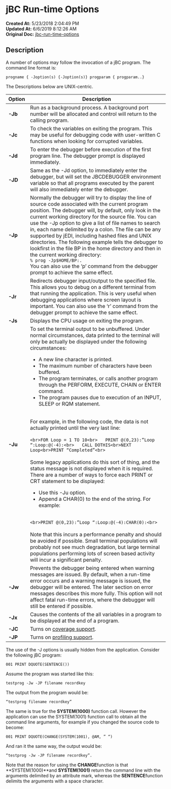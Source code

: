 #  jBC Run-time Options

**Created At:** 5/23/2018 2:04:49 PM  
**Updated At:** 6/6/2019 8:12:26 AM  
**Original Doc:** [jbc-run-time-options](https://docs.jbase.com/36868-jbase-basic/jbc-run-time-options)  


## Description 

A number of options may follow the invocation of a jBC program. The command line format is:

```
progname { -Joption(s) {-Joption(s)} progparam { progparam..}
```

The Descriptions below are UNIX-centric.




| Option<br> | Description<br> |
| --- | --- |
| **-Jb**<br> | Run as a background process. A background port number will be allocated and control will return to the calling program.<br> |
| **-Jc**<br> | To check the variables on exiting the program. This may be useful for debugging code with user-written C functions when looking for corrupted variables.<br> |
| **-Jd**<br> | To enter the debugger before execution of the first program line. The debugger prompt is displayed immediately.<br> |
| **-JD**<br> | Same as the -Jd option, to immediately enter the debugger, but will set the JBCDEBUGGER environment variable so that all programs executed by the parent will also immediately enter the debugger.<br> |
| **-Jp**<br> | Normally the debugger will try to display the line of source code associated with the current program position. The debugger will, by default, only look in the current working directory for the source file. You can use the -Jp option to give a list of file names to search in, each name delimited by a colon. The file can be any supported by jEDI, including hashed files and UNIX directories. The following example tells the debugger to lookfirst in the file BP in the home directory and then in the current working directory:<br>`% prog -Jp$HOME/BP:.`<br>You can also use the ‘p’ command from the debugger prompt to achieve the same effect.<br> |
| **-Jr**<br> | Redirects debugger input/output to the specified file. This allows you to debug on a different terminal from that running the application. This is very useful when debugging applications where screen layout is important. You can also use the ‘r’ command from the debugger prompt to achieve the same effect.<br> |
| **-Js**<br> | Displays the CPU usage on exiting the program.<br> |
| **-Ju**<br> | To set the terminal output to be unbuffered. Under normal circumstances, data printed to the terminal will only be actually be displayed under the following circumstances:<ul><li>A new line character is printed.</li><li>The maximum number of characters have been buffered.</li><li>The program terminates, or calls another program through the PERFORM, EXECUTE, CHAIN or ENTER command.</li><li>The program pauses due to execution of an INPUT, SLEEP or RQM statement.</li></ul><br>For example, in the following code, the data is not actually printed until the very last line:<br><br>```<br>FOR Loop = 1 TO 10<br>   PRINT @(0,23):”Loop “:Loop:@(-4):<br>   CALL DOTHIS<br>NEXT Loop<br>PRINT “Completed”<br>```<br><br>Some legacy applications do this sort of thing, and the status message is not displayed when it is required. There are a number of ways to force each PRINT or CRT statement to be displayed:<br><ul><li>Use this -Ju option.</li><li>Append a CHAR(0) to the end of the string. For example:</li></ul><br>```<br>PRINT @(0,23):”Loop “:Loop:@(-4):CHAR(0):<br>```<br><br>Note that this incurs a performance penalty and should be avoided if possible. Small terminal populations will probably not see much degradation, but large terminal populations performing lots of screen based activity will incur a significant penalty.<br> |
| **-Jw**<br> | Prevents the debugger being entered when warning messages are issued. By default, when a run-time error occurs and a warning message is issued, the debugger will be entered. The later section on error messages describes this more fully. This option will not affect fatal run-time errors, where the debugger will still be entered if possible.<br> |
| **-Jx**<br> | Causes the contents of the all variables in a program to be displayed at the end of a program.<br> |
| **-JC**<br> | Turns on [coverage support](336041-jcover).<br> |
| **-JP**<br> | Turns on [profiling support](jprof).<br> |




The use of the -J options is usually hidden from the application. Consider the following jBC program:

```
001 PRINT DQUOTE(SENTENCE())
```

Assume the program was started like this:

```
testprog -Jw -JP filename recordkey
```

The output from the program would be:

```
“testprog filename recordkey”
```

The same is true for the **SYSTEM(1000)** function call. However the application can use the SYSTEM(1001) function call to obtain all the command line arguments, for example if you changed the source code to become:

```
001 PRINT DQUOTE(CHANGE(SYSTEM(1001), @AM, ” “)
```

And ran it the same way, the output would be:

```
“testprog -Jw -JP filename recordkey”.
```

Note that the reason for using the **CHANGE**function is that **SYSTEM(1000)**and **SYSTEM(1001)** return the command line with the arguments delimited by an attribute mark, whereas the **SENTENCE**function delimits the arguments with a space character.


